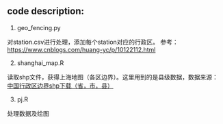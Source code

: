 ## code description:

1. geo_fencing.py

对station.csv进行处理，添加每个station对应的行政区。
参考：https://www.cnblogs.com/huang-yc/p/10122112.html

2. shanghai_map.R

读取shp文件，获得上海地图（各区边界）。这里用到的是县级数据，数据来源：[中国行政区边界shp下载（省，市，县）](https://blog.csdn.net/niu_dige/article/details/104856967)

3. pj.R

处理数据及绘图
